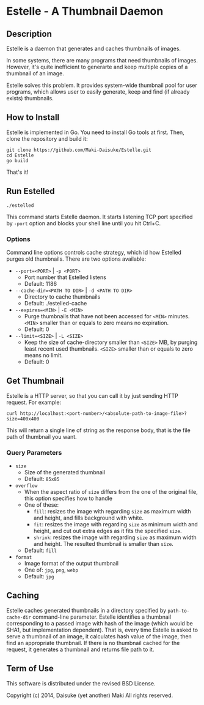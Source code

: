 Estelle - A Thumbnail Daemon
============================

Description
-----------

Estelle is a daemon that generates and caches thumbnails of images.

In some systems, there are many programs that need thumbnails of images. However,
it's quite inefficient to generarte and keep multiple copies of a thumbnail of an
image.

Estelle solves this problem. It provides system-wide thumbnail pool for user
programs, which allows user to easily generate, keep and find (if already exists)
thumbnails.


How to Install
--------------

Estelle is implemented in Go. You need to install Go tools at first.
Then, clone the repository and build it:

    git clone https://github.com/Maki-Daisuke/Estelle.git
    cd Estelle
    go build

That's it!


Run Estelled
------------

    ./estelled

This command starts Estelle daemon. It starts listening TCP port specified by
`-port` option and blocks your shell line until you hit Ctrl+C.

### Options

Command line options controls cache strategy, which id how Estelled purges old
thumbnails. There are two options available:

- `--port=<PORT>` | `-p <PORT>`
  - Port number that Estelled listens
  - Default: 1186
- `--cache-dir=<PATH TO DIR>` | `-d <PATH TO DIR>`
  - Directory to cache thumbnails
  - Default: ./estelled-cache
- `--expires=<MIN>` | `-E <MIN>`
  - Purge thumbnails that have not been accessed for `<MIN>` minutes. `<MIN>`
    smaller than or equals to zero means no expiration.
  - Default: 0
- `--limit=<SIZE>` | `-L <SIZE>`
  - Keep the size of cache-directory smaller than `<SIZE>` MB, by purging least
    recent used thumbnails. `<SIZE>` smaller than or equals to zero means no limit.
  - Default: 0

Get Thumbnail
-------------

Estelle is a HTTP server, so that you can call it by just sending HTTP request. For example:

    curl http://localhost:<port-number>/<absolute-path-to-image-file>?size=400x400

This will return a single line of string as the response body, that is the file
path of thumbnail you want.

### Query Parameters

- `size`
  - Size of the generated thumbnail
  - Default: `85x85`
- `overflow`
  - When the aspect ratio of `size` differs from the one of the original file, this option specifies how to handle
  - One of these:
    - `fill`: resizes the image with regarding `size` as maximum width and height, and fills background with white.
    - `fit`: resizes the image with regarding `size` as minimum width and height, and cut out extra edges as it fits the specified `size`.
    - `shrink`: resizes the image with regarding `size` as maximum width and height. The resulted thumbnail is smaller than `size`.
  - Default: `fill`
- `format`
  - Image format of the output thumbnail
  - One of: `jpg`, `png`, `webp`
  - Default: `jpg`

Caching
-------

Estelle caches generated thumbnails in a directory specified by `path-to-cache-dir`
command-line parameter. Estelle identifies a thumbnail corresponding to a passed image
with hash of the image (which would be SHA1, but implementation dependent). That is,
every time Estelle is asked to serve a thumbnail of an image, it calculates hash
value of the image, then find an appropriate thumbnail. If there is no thumbnail
cached for the request, it generates a thumbnail and returns file path to it.


Term of Use
-----------

This software is distributed under the revised BSD License.

Copyright (c) 2014, Daisuke (yet another) Maki All rights reserved.
